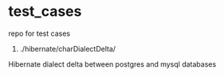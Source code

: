 test_cases
==========

repo for test cases


1) ./hibernate/charDialectDelta/

Hibernate dialect delta between postgres and mysql databases



